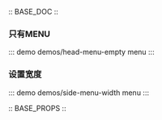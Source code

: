 :: BASE_DOC ::

### 只有MENU
::: demo demos/head-menu-empty menu
:::

### 设置宽度
::: demo demos/side-menu-width menu
:::

:: BASE_PROPS ::
